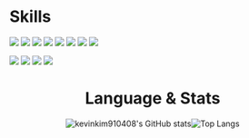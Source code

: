 
  
# Skills

<img src="https://img.shields.io/badge/HTML5-E34F26?style=for-the-badge&logo=HTML5&logoColor=white"/> <img src="https://img.shields.io/badge/CSS3-1572B6?style=for-the-badge&logo=CSS3&logoColor=whitek"/> <img src="https://img.shields.io/badge/JavaScript-F7DF1E?style=for-the-badge&logo=JavaScript&logoColor=black"/> <img src="https://img.shields.io/badge/React-61DAFB?style=for-the-badge&logo=React&logoColor=white"/> <img src="https://img.shields.io/badge/styled components-DB7093?style=for-the-badge&logo=styled components&logoColor=white"/> <img src="https://img.shields.io/badge/Redux-764ABC?style=for-the-badge&logo=Redux&logoColor=white"/> <img src="https://img.shields.io/badge/React Router-CA4245?style=for-the-badge&logo=React Router&logoColor=white"> <img src="https://img.shields.io/badge/Firebase-FFCA28?style=for-the-badge&logo=Firebase&logoColor=black"/>

<img src="https://img.shields.io/badge/C++-black?style=for-the-badge&logo=C++&logoColor=#00599C"/> <img src="https://img.shields.io/badge/.NET-E77F26?style=for-the-badge&logo=.NET&logoColor=512BD4"/> <img src="https://img.shields.io/badge/Unity-EEEEEE?style=for-the-badge&logo=Unity&logoColor=000000"/> <img src="https://img.shields.io/badge/Unreal Engine-EEEEEE?style=for-the-badge&logo=Unreal Engine&logoColor=0E1128"/>



<div align="center">
  
# Language & Stats
 ![kevinkim910408's GitHub stats](https://github-readme-stats.vercel.app/api?username=kevinkim910408&show_icons=true&theme=dark)![Top Langs](https://github-readme-stats.vercel.app/api/top-langs/?username=kevinkim910408&layout=compact&theme=dark)

</div>
